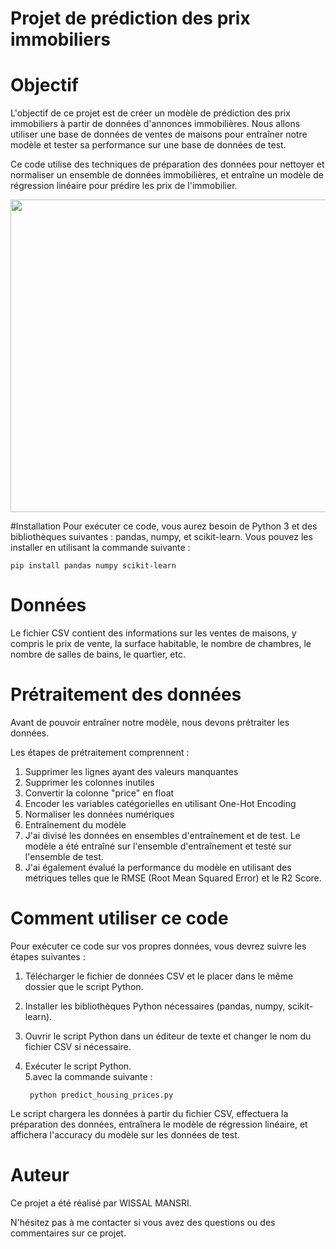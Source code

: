 # Projet de prédiction des prix immobiliers

# Objectif
L'objectif de ce projet est de créer un modèle de prédiction des prix immobiliers à partir de données d'annonces immobilières. Nous allons utiliser une base de données de ventes de maisons pour entraîner notre modèle et tester sa performance sur une base de données de test.

Ce code utilise des techniques de préparation des données pour nettoyer et normaliser un ensemble de données immobilières, et entraîne un modèle de régression linéaire pour prédire les prix de l'immobilier.


<img src="https://user-images.githubusercontent.com/89531771/225853423-3d406788-c9d5-4040-8c5d-b92ecdf6641d.jpg" width="1000" height="500">


#Installation
Pour exécuter ce code, vous aurez besoin de Python 3 et des bibliothèques suivantes : pandas, numpy, et scikit-learn. Vous pouvez les installer en utilisant la commande suivante :

    pip install pandas numpy scikit-learn

# Données
 Le fichier CSV contient des informations sur les ventes de maisons, y compris le prix de vente, la surface habitable, le nombre de chambres, le nombre de salles de bains, le quartier, etc.

# Prétraitement des données
Avant de pouvoir entraîner notre modèle, nous devons prétraiter les données. 

Les étapes de prétraitement comprennent :

1. Supprimer les lignes ayant des valeurs manquantes
2. Supprimer les colonnes inutiles
3. Convertir la colonne "price" en float
4. Encoder les variables catégorielles en utilisant One-Hot Encoding
5. Normaliser les données numériques
6. Entraînement du modèle
8. J'ai divisé les données en ensembles d'entraînement et de test. Le modèle a été entraîné sur l'ensemble d'entraînement et testé sur l'ensemble de test.
9. J'ai également évalué la performance du modèle en utilisant des métriques telles que le RMSE (Root Mean Squared Error) et le R2 Score.

# Comment utiliser ce code

Pour exécuter ce code sur vos propres données, vous devrez suivre les étapes suivantes :

1. Télécharger le fichier de données CSV et le placer dans le même dossier que le script Python.
2. Installer les bibliothèques Python nécessaires (pandas, numpy, scikit-learn).
3. Ouvrir le script Python dans un éditeur de texte et changer le nom du fichier CSV si nécessaire.
4. Exécuter le script Python.  
5.avec la commande suivante :

        python predict_housing_prices.py
        
Le script chargera les données à partir du fichier CSV, effectuera la préparation des données, entraînera le modèle de régression linéaire, et affichera l'accuracy du modèle sur les données de test.


# Auteur
Ce projet a été réalisé par WISSAL MANSRI.

N'hésitez pas à me contacter si vous avez des questions ou des commentaires sur ce projet.






